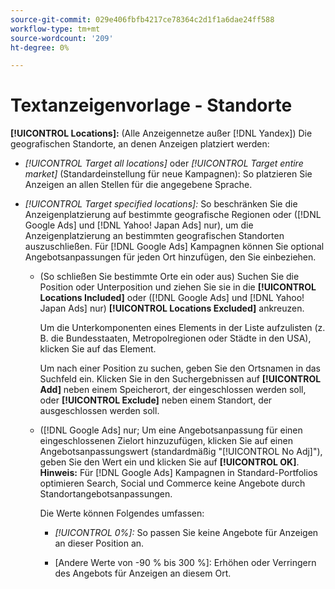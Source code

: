 ```yaml
---
source-git-commit: 029e406fbfb4217ce78364c2d1f1a6dae24ff588
workflow-type: tm+mt
source-wordcount: '209'
ht-degree: 0%

---
```

# Textanzeigenvorlage - Standorte

**[!UICONTROL Locations]:** (Alle Anzeigennetze außer [!DNL Yandex]) Die geografischen Standorte, an denen Anzeigen platziert werden:

* *[!UICONTROL Target all locations]* oder *[!UICONTROL Target entire market]* (Standardeinstellung für neue Kampagnen): So platzieren Sie Anzeigen an allen Stellen für die angegebene Sprache.

* *[!UICONTROL Target specified locations]:* So beschränken Sie die Anzeigenplatzierung auf bestimmte geografische Regionen oder ([!DNL Google Ads] und [!DNL Yahoo! Japan Ads] nur), um die Anzeigenplatzierung an bestimmten geografischen Standorten auszuschließen. Für [!DNL Google Ads] Kampagnen können Sie optional Angebotsanpassungen für jeden Ort hinzufügen, den Sie einbeziehen.

   * (So schließen Sie bestimmte Orte ein oder aus) Suchen Sie die Position oder Unterposition und ziehen Sie sie in die **[!UICONTROL Locations Included]** oder ([!DNL Google Ads] und [!DNL Yahoo! Japan Ads] nur) **[!UICONTROL Locations Excluded]** ankreuzen.

      Um die Unterkomponenten eines Elements in der Liste aufzulisten (z. B. die Bundesstaaten, Metropolregionen oder Städte in den USA), klicken Sie auf das Element.

      Um nach einer Position zu suchen, geben Sie den Ortsnamen in das Suchfeld ein. Klicken Sie in den Suchergebnissen auf **[!UICONTROL Add]** neben einem Speicherort, der eingeschlossen werden soll, oder **[!UICONTROL Exclude]** neben einem Standort, der ausgeschlossen werden soll.

   * ([!DNL Google Ads] nur; Um eine Angebotsanpassung für einen eingeschlossenen Zielort hinzuzufügen, klicken Sie auf einen Angebotsanpassungswert (standardmäßig &quot;[!UICONTROL No Adj]&quot;), geben Sie den Wert ein und klicken Sie auf **[!UICONTROL OK]**. **Hinweis:** Für [!DNL Google Ads] Kampagnen in Standard-Portfolios optimieren Search, Social und Commerce keine Angebote durch Standortangebotsanpassungen.

      Die Werte können Folgendes umfassen:

      * *[!UICONTROL 0%]:* So passen Sie keine Angebote für Anzeigen an dieser Position an.

      * \[Andere Werte von -90 % bis 300 %\]: Erhöhen oder Verringern des Angebots für Anzeigen an diesem Ort.

